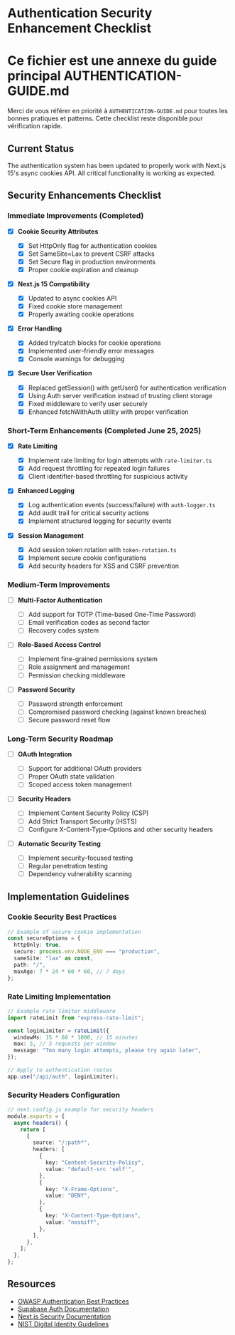 # Authentication Security Enhancement Checklist

# Ce fichier est une annexe du guide principal AUTHENTICATION-GUIDE.md

Merci de vous référer en priorité à `AUTHENTICATION-GUIDE.md` pour toutes les bonnes pratiques et patterns. Cette checklist reste disponible pour vérification rapide.

## Current Status

The authentication system has been updated to properly work with Next.js 15's async cookies API. All critical functionality is working as expected.

## Security Enhancements Checklist

### Immediate Improvements (Completed)

- [x] **Cookie Security Attributes**

  - [x] Set HttpOnly flag for authentication cookies
  - [x] Set SameSite=Lax to prevent CSRF attacks
  - [x] Set Secure flag in production environments
  - [x] Proper cookie expiration and cleanup

- [x] **Next.js 15 Compatibility**

  - [x] Updated to async cookies API
  - [x] Fixed cookie store management
  - [x] Properly awaiting cookie operations

- [x] **Error Handling**

  - [x] Added try/catch blocks for cookie operations
  - [x] Implemented user-friendly error messages
  - [x] Console warnings for debugging

- [x] **Secure User Verification**
  - [x] Replaced getSession() with getUser() for authentication verification
  - [x] Using Auth server verification instead of trusting client storage
  - [x] Fixed middleware to verify user securely
  - [x] Enhanced fetchWithAuth utility with proper verification

### Short-Term Enhancements (Completed June 25, 2025)

- [x] **Rate Limiting**

  - [x] Implement rate limiting for login attempts with `rate-limiter.ts`
  - [x] Add request throttling for repeated login failures
  - [x] Client identifier-based throttling for suspicious activity

- [x] **Enhanced Logging**

  - [x] Log authentication events (success/failure) with `auth-logger.ts`
  - [x] Add audit trail for critical security actions
  - [x] Implement structured logging for security events

- [x] **Session Management**
  - [x] Add session token rotation with `token-rotation.ts`
  - [x] Implement secure cookie configurations
  - [x] Add security headers for XSS and CSRF prevention

### Medium-Term Improvements

- [ ] **Multi-Factor Authentication**

  - [ ] Add support for TOTP (Time-based One-Time Password)
  - [ ] Email verification codes as second factor
  - [ ] Recovery codes system

- [ ] **Role-Based Access Control**

  - [ ] Implement fine-grained permissions system
  - [ ] Role assignment and management
  - [ ] Permission checking middleware

- [ ] **Password Security**
  - [ ] Password strength enforcement
  - [ ] Compromised password checking (against known breaches)
  - [ ] Secure password reset flow

### Long-Term Security Roadmap

- [ ] **OAuth Integration**

  - [ ] Support for additional OAuth providers
  - [ ] Proper OAuth state validation
  - [ ] Scoped access token management

- [ ] **Security Headers**

  - [ ] Implement Content Security Policy (CSP)
  - [ ] Add Strict Transport Security (HSTS)
  - [ ] Configure X-Content-Type-Options and other security headers

- [ ] **Automatic Security Testing**
  - [ ] Implement security-focused testing
  - [ ] Regular penetration testing
  - [ ] Dependency vulnerability scanning

## Implementation Guidelines

### Cookie Security Best Practices

```typescript
// Example of secure cookie implementation
const secureOptions = {
  httpOnly: true,
  secure: process.env.NODE_ENV === "production",
  sameSite: "lax" as const,
  path: "/",
  maxAge: 7 * 24 * 60 * 60, // 7 days
};
```

### Rate Limiting Implementation

```typescript
// Example rate limiter middleware
import rateLimit from "express-rate-limit";

const loginLimiter = rateLimit({
  windowMs: 15 * 60 * 1000, // 15 minutes
  max: 5, // 5 requests per window
  message: "Too many login attempts, please try again later",
});

// Apply to authentication routes
app.use("/api/auth", loginLimiter);
```

### Security Headers Configuration

```typescript
// next.config.js example for security headers
module.exports = {
  async headers() {
    return [
      {
        source: "/:path*",
        headers: [
          {
            key: "Content-Security-Policy",
            value: "default-src 'self'",
          },
          {
            key: "X-Frame-Options",
            value: "DENY",
          },
          {
            key: "X-Content-Type-Options",
            value: "nosniff",
          },
        ],
      },
    ];
  },
};
```

## Resources

- [OWASP Authentication Best Practices](https://cheatsheetseries.owasp.org/cheatsheets/Authentication_Cheat_Sheet.html)
- [Supabase Auth Documentation](https://supabase.com/docs/guides/auth)
- [Next.js Security Documentation](https://nextjs.org/docs/authentication)
- [NIST Digital Identity Guidelines](https://pages.nist.gov/800-63-3/)
